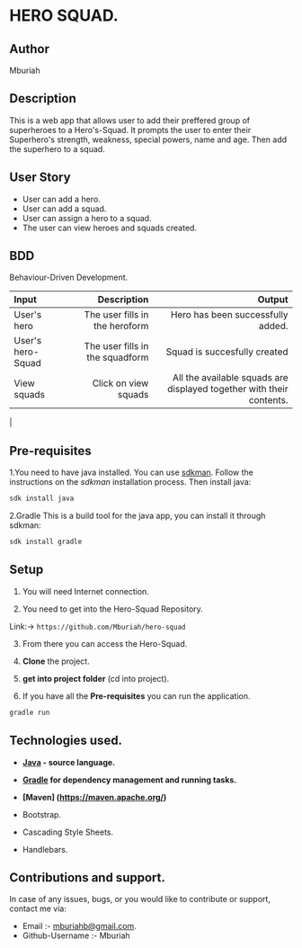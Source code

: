# HERO SQUAD.

## Author
Mburiah

## Description
This is a web app that allows user to add their preffered group of superheroes to a Hero's-Squad. It prompts the user to enter their Superhero's strength, weakness, special powers, name and age. Then add the superhero to a squad.

## User Story 
- User can add a hero.
- User can add a squad.
- User can assign a hero to a squad.
- The user can view heroes and squads created.

## BDD
Behaviour-Driven Development.

 | Input | Description| Output |
 |:---    | ---: | ---: |
 | User's hero | The user fills in the heroform | Hero has been successfully added. |   
 | User's hero-Squad | The user fills in the squadform | Squad is succesfully created |
 | View squads | Click on view squads | All the available squads are displayed together with their contents.|
 |


## Pre-requisites
1.You need to have java installed. You can use [sdkman](https://sdkman.io/).
Follow the instructions on the _sdkman_ installation process. Then install java:
 ```bash
sdk install java
 ```

2.Gradle
This is a build tool for the java app, you can install it through sdkman:
```bash
sdk install gradle
```
## Setup
1. You will need Internet connection.

2. You need to get into the Hero-Squad Repository.

Link:-> ```https://github.com/Mburiah/hero-squad```

3. From there you can access the Hero-Squad.

4. **Clone** the project.

5. **get into project folder** (cd into project).

6. If you have all the **Pre-requisites** you can run the application.
 ``` bash
gradle run
 ```
## Technologies used.
- **[Java](https://java.com/en/download/) - source language.**

- **[Gradle](https://gradle.org/) for dependency management and running tasks.**

- **[Maven] (https://maven.apache.org/)**

- Bootstrap.

- Cascading Style Sheets.

- Handlebars.

## Contributions and support.
In case of any issues, bugs, or you would like to contribute or support, contact me via: 
- Email :- mburiahb@gmail.com.
- Github-Username :- Mburiah
